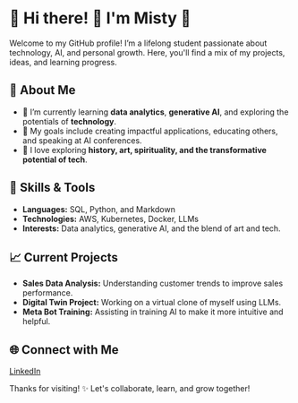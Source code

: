 # 💜 Hi there! 👋 I'm Misty 💜

Welcome to my GitHub profile! I’m a lifelong student passionate about technology, AI, and personal growth. Here, you'll find a mix of my projects, ideas, and learning progress.

## 🚀 About Me

- 🌱 I’m currently learning **data analytics**, **generative AI**, and exploring the potentials of **technology**.
- 🎯 My goals include creating impactful applications, educating others, and speaking at AI conferences.
- 🧠 I love exploring **history, art, spirituality, and the transformative potential of tech**.

## 🔧 Skills & Tools

- **Languages:** SQL, Python, and Markdown
- **Technologies:** AWS, Kubernetes, Docker, LLMs
- **Interests:** Data analytics, generative AI, and the blend of art and tech.

## 📈 Current Projects

- **Sales Data Analysis:** Understanding customer trends to improve sales performance.
- **Digital Twin Project:** Working on a virtual clone of myself using LLMs.
- **Meta Bot Training:** Assisting in training AI to make it more intuitive and helpful.

## 🌐 Connect with Me

[LinkedIn](https://linkedin.com/in/misty-waters-473b5950)

Thanks for visiting! ✨ Let's collaborate, learn, and grow together!

